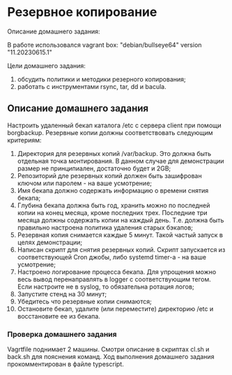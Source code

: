 # Резервное копирование 

Описание домашнего задания:

В работе использовался vagrant box: "debian/bullseye64" version "11.20230615.1"

Цели домашнего задания:
1) обсудить политики и методики резерного копирования;
2) работать с инструментами rsync, tar, dd и bacula.

## Описание домашнего задания
Настроить удаленный бекап каталога /etc c сервера client при помощи borgbackup. Резервные копии должны соответствовать следующим критериям:
1) Директория для резервных копий /var/backup. Это должна быть отдельная точка монтирования. В данном случае для демонстрации размер не принципиален, достаточно будет и 2GB;
2) Репозиторий дле резервных копий должен быть зашифрован ключом или паролем - на ваше усмотрение;
3) Имя бекапа должно содержать информацию о времени снятия бекапа;
4) Глубина бекапа должна быть год, хранить можно по последней копии на конец месяца, кроме последних трех. Последние три месяца должны содержать копии на каждый день. Т.е. должна быть правильно настроена политика удаления старых бэкапов;
5) Резервная копия снимается каждые 5 минут. Такой частый запуск в целях демонстрации;
6) Написан скрипт для снятия резервных копий. Скрипт запускается из соответствующей Cron джобы, либо systemd timer-а - на ваше усмотрение;
7) Настроено логирование процесса бекапа. Для упрощения можно весь вывод перенаправлять в logger с соответствующим тегом. Если настроите не в syslog, то обязательна ротация логов;
8) Запустите стенд на 30 минут;
9) Убедитесь что резервные копии снимаются;
10) Остановите бекап, удалите (или переместите) директорию /etc и восстановите ее из бекапа.

### Проверка домашнего задания

Vagrtfile поднимает 2 машины. Смотри описание в скриптах cl.sh и back.sh для пояснения команд. Ход выполнения домашнего задания прокомментирован в файле typescript.
